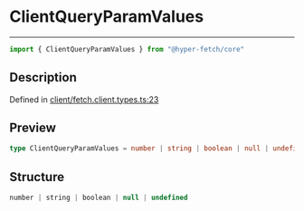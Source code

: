 

# ClientQueryParamValues

<div class="api-docs__separator">

---

</div><div class="api-docs__import">

```ts
import { ClientQueryParamValues } from "@hyper-fetch/core"
```

</div><div class="api-docs__section">

## Description

</div><div class="api-docs__description"><span class="api-docs__do-not-parse">



</span></div><p class="api-docs__definition">

Defined in [client/fetch.client.types.ts:23](https://github.com/BetterTyped/hyper-fetch/blob/3fe127e9/packages/core/src/client/fetch.client.types.ts#L23)

</p><div class="api-docs__section">

## Preview

</div><div class="api-docs__preview type single">

```ts
type ClientQueryParamValues = number | string | boolean | null | undefined;
```

</div><div class="api-docs__section">

## Structure

</div><div class="api-docs__returns">

```ts
number | string | boolean | null | undefined
```

</div>